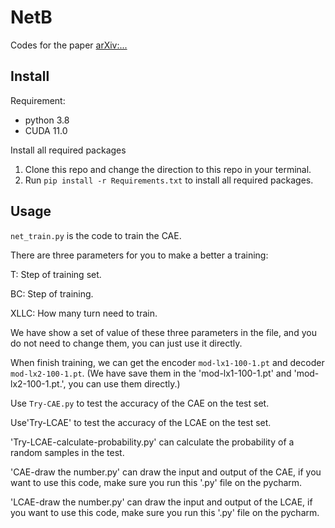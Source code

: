 # NetB

Codes for the paper [arXiv:...]()

## Install

Requirement: 
* python 3.8
* CUDA 11.0

Install all required packages
1. Clone this repo and change the direction to this repo in your terminal.
2. Run `pip install -r Requirements.txt` to install all required packages.

## Usage

`net_train.py` is the code to train the CAE.

There are three parameters for you to make a better a training:

T: Step of training set.

BC: Step of training.

XLLC: How many turn need to train.

We have show a set of value of these three parameters in the file, and you do not need to change them, you can just use it directly.

When finish training, we can get the encoder `mod-lx1-100-1.pt` and decoder `mod-lx2-100-1.pt`. (We have save them in the 'mod-lx1-100-1.pt' and 'mod-lx2-100-1.pt.', you can use them directly.)

Use `Try-CAE.py` to test the accuracy of the CAE on the test set.

Use'Try-LCAE' to test the accuracy of the LCAE on the test set.

'Try-LCAE-calculate-probability.py' can calculate the probability of a random samples in the test.

'CAE-draw the number.py' can draw the input and output of the CAE, if you want to use this code, make sure you run this '.py' file on the pycharm. 

'LCAE-draw the number.py' can draw the input and output of the LCAE, if you want to use this code, make sure you run this '.py' file on the pycharm. 
